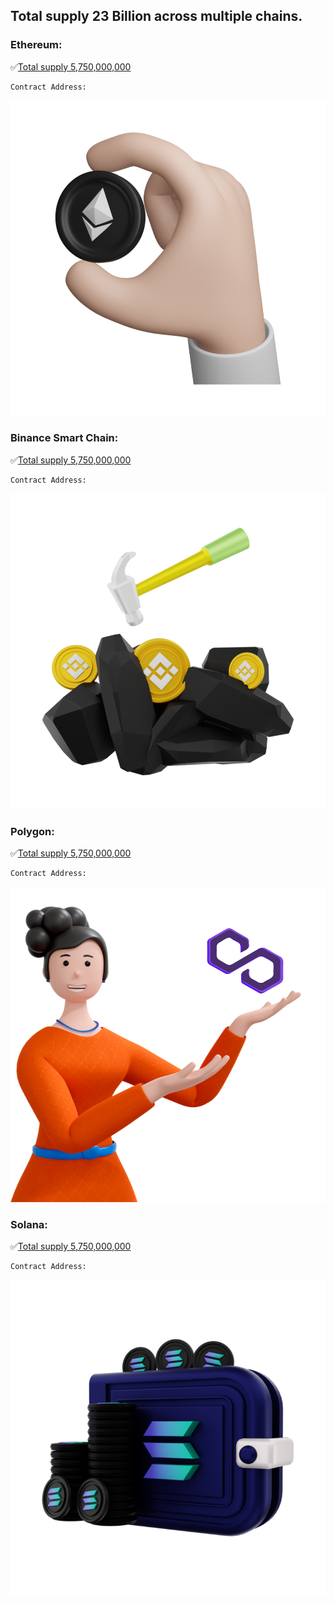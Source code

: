 
## Total supply 23 Billion across multiple chains. 


### Ethereum: 
:white_check_mark:[Total supply 5,750,000,000](https://etherscan.io/)
```bash
Contract Address: 
```
![Ethereum](../../static/img/eth.png)


### Binance Smart Chain: 
:white_check_mark:[Total supply 5,750,000,000](https://bscscan.com/)
```bash
Contract Address: 
```
![Binance Smart Chain](../../static/img/bnb.png)


### Polygon: 
:white_check_mark:[Total supply 5,750,000,000](https://polygonscan.com/)
```bash
Contract Address: 
```
![Polygon Matic](../../static/img/matic.png)


###  Solana: 
:white_check_mark:[Total supply 5,750,000,000](https://solanascan.io/)
```bash
Contract Address: 
```
![Solana](../../static/img/sol.png)